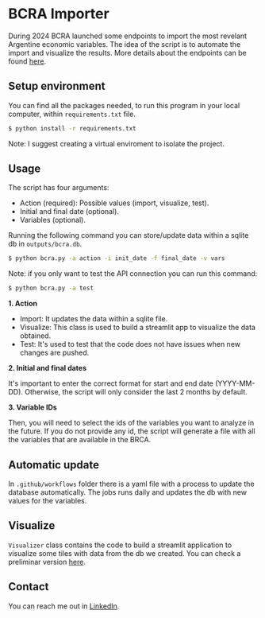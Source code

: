 # BCRA Importer

During 2024 BCRA launched some endpoints to import the most revelant Argentine economic variables. 
The idea of the script is to automate the import and visualize the results.
More details about the endpoints can be found [here](https://www.bcra.gob.ar/Catalogo/apis.asp?fileName=principales-variables-v1).

## Setup environment

You can find all the packages needed, to run this program in your local computer, within `requirements.txt` file.

```bash
$ python install -r requirements.txt
```

Note: I suggest creating a virtual enviroment to isolate the project.

## Usage

The script has four arguments:

- Action (required): Possible values (import, visualize, test).
- Initial and final date (optional).
- Variables (optional).

Running the following command you can store/update data within a sqlite db in `outputs/bcra.db`.

```bash
$ python bcra.py -a action -i init_date -f final_date -v vars 
```

Note: if you only want to test the API connection you can run this command:

```bash
$ python bcra.py -a test
```

**1. Action**

- Import: It updates the data within a sqlite file.
- Visualize: This class is used to build a streamlit app to visualize the data obtained.
- Test: It's used to test that the code does not have issues when new changes are pushed.

**2. Initial and final dates**

It's important to enter the correct format for start and end date (YYYY-MM-DD).
Otherwise, the script will only consider the last 2 months by default.

**3. Variable IDs**

Then, you will need to select the ids of the variables you want to analyze in the future.
If you do not provide any id, the script will generate a file with all the variables that are available in the BRCA.

## Automatic update

In `.github/workflows` folder there is a yaml file with a process to update the database automatically.
The jobs runs daily and updates the db with new values for the variables.

## Visualize

`Visualizer` class contains the code to build a streamlit application to visualize some tiles with data from the db we created. 
You can check a preliminar version [here](https://bcraapi.streamlit.app/).

## Contact

You can reach me out in [LinkedIn](https://www.linkedin.com/in/hugo-rucchetto/).
